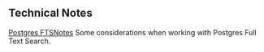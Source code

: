 ## Technical Notes

[Postgres FTSNotes](https://mikko-ahonen.github.io/considerations-for-postres-fts.html) Some considerations when working with Postgres Full Text Search.

